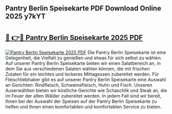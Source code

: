 ## Pantry Berlin Speisekarte PDF Download Online 2025 y7kYT

# <h2><a href="http://gc5gdja.nevu.top/?p=Pantry+Berlin+Speisekarte">🔗 👉🔴 Pantry Berlin Speisekarte 2025 PDF</a></h2>

[![Pantry Berlin Speisekarte 2025 PDF](https://i.imgur.com/dBaPXMq.png)](http://gc5gdja.nevu.top/?p=Pantry+Berlin+Speisekarte)
Die Pantry Berlin Speisekarte ist eine Gelegenheit, die Vielfalt zu genießen und etwas für sich selbst zu wählen. Auf unserer Pantry Berlin Speisekarte bieten wir einen Salatbereich an, in dem Sie aus verschiedenen Salaten wählen können, die mit frischen Zutaten für ein leichtes und leckeres Mittagessen zubereitet werden. Für Fleischliebhaber gibt es auf unserer Pantry Berlin Speisekarte eine Auswahl an Gerichten: Rindfleisch, Schweinefleisch, Huhn und Fisch. Unseren Auserwählten bieten wir köstliche Gerichte wie Schaschlik und Steak an, die im Feuer der alten Wälder zubereitet werden. In jedem Fall sind wir bereit, Ihnen bei der Auswahl der Speisen auf der Pantry Berlin Speisekarte zu helfen und Ihnen einen komfortablen und komfortablen Service zu bieten.
